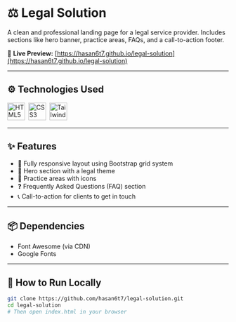 # ⚖️ Legal Solution

A clean and professional landing page for a legal service provider. Includes sections like hero banner, practice areas, FAQs, and a call-to-action footer.

🔗 **Live Preview:** [https://hasan6t7.github.io/legal-solution](https://hasan6t7.github.io/legal-solution)

---



## ⚙️ Technologies Used

<p align="left">
  <img src="https://cdn.jsdelivr.net/gh/devicons/devicon/icons/html5/html5-original.svg" title="HTML5" width="40" height="40"/>&nbsp;
  <img src="https://cdn.jsdelivr.net/gh/devicons/devicon/icons/css3/css3-original.svg" title="CSS3" width="40" height="40"/>&nbsp;
  <img src="https://upload.wikimedia.org/wikipedia/commons/d/d5/Tailwind_CSS_Logo.svg" title="Tailwind CSS" width="40" height="40"/>

---

## ✨ Features

- 📱 Fully responsive layout using Bootstrap grid system
- 📌 Hero section with a legal theme
- 🧾 Practice areas with icons
- ❓ Frequently Asked Questions (FAQ) section
- 📞 Call-to-action for clients to get in touch

---

## 📦 Dependencies


- Font Awesome (via CDN)
- Google Fonts

---

## 🧪 How to Run Locally

```bash
git clone https://github.com/hasan6t7/legal-solution.git
cd legal-solution
# Then open index.html in your browser
